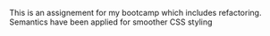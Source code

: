 This is an assignement for my bootcamp which includes refactoring.
Semantics have been applied for smoother CSS styling

